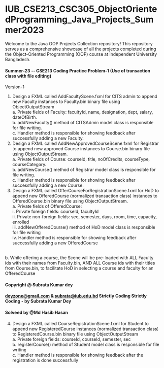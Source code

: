 # IUB_CSE213_CSC305_ObjectOrientedProgramming_Java_Projects_Summer2023
Welcome to the Java OOP Projects Collection repository! This repository serves as a comprehensive showcase of all the projects completed during the Object-Oriented Programming (OOP) course at Independent University Bangladesh.

#### Summer-23 -- CSE213 Coding Practice Problem-1 (Use of transaction class with file editing)
Version-1:
1. Design a FXML called AddFacultyScene.fxml for CITS admin to append new Faculty instances to
Faculty.bin binary file using ObjectOutputStream <br />
a. Private fields of Faculty: facultyId, name, designation, dept, salary, dateOfBirth. <br />
b. addNewFaculty() method of CITSAdmin model class is responsible for file writing. <br />
c. Handler method is responsible for showing feedback after successfully adding a new Faculty. <br />
2. Design a FXML called AddNewApprovedCourseScene.fxml for Registrar to append new approved
Course instances to Course.bin binary file using ObjectOutputStream. <br />
a. Private fields of Course: courseId, title, noOfCredits, courseType, courseCategory. <br />
b. addNewCourse() method of Registrar model class is responsible for file writing. <br />
c. Handler method is responsible for showing feedback after successfully adding a new Course. <br />
3. Design a FXML called OfferCourseForRegistrationScene.fxml for HoD to append new
OfferedCourse (normalized transaction class) instances to OfferedCourse.bin binary file using
ObjectOutputStream. <br />
a. Private fields of OfferedCourse:<br />
i. Private foreign fields: courseId, facultyId<br />
ii. Private non-foreign fields: sec, semester, days, room, time, capacity, enrolled<br />
iii. addNewOfferedCourse() method of HoD model class is responsible for file writing<br />
iv. Handler method is responsible for showing feedback after successfully adding a new
OfferedCourse<br />
<br />
b. While offering a course, the Scene will be pre-loaded with ALL Faculty ids with their names
from Faculty.bin, AND ALL Course ids with their titles from Course.bin, to facilitate HoD in
selecting a course and faculty for an OfferedCourse<br />

#### Copyright @ Subrata Kumar dey <br />

#### deyzone@gmail.com & subrata@iub.edu.bd Strictly Coding Strictly Coding - by Subrata Kumar Dey

#### Solveed by @Md Hasib Hasan

4. Design a FXML called CourseRegistrationScene.fxml for Student to append new
RegisteredCourse instances (normalized transaction class) to RegisteredCourse.bin binary file
using ObjectOutputStream <br />
a. Private foreign fields: courseId, courseId, semester, sec <br />
b. registerCourse() method of Student model class is responsible for file writing <br />
c. Handler method is responsible for showing feedback after the registration is done
successfully
